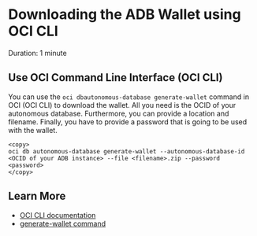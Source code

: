 <!--
    {
        "name":"Download ADB Wallet using OCI CLI",
        "description":"Downloading the ADB Wallet using OCI CLI"
    }
-->

# Downloading the ADB Wallet using OCI CLI

Duration: 1 minute

## Use OCI Command Line Interface (OCI CLI)

You can use the  `oci dbautonomous-database generate-wallet` command in OCI (OCI CLI) to download the wallet. 
All you need is the OCID of your autonomous database. 
Furthermore, you can provide a location and filename. Finally, you have to provide a password that is going to be used with the wallet. 

```
<copy>
oci db autonomous-database generate-wallet --autonomous-database-id <OCID of your ADB instance> --file <filename>.zip --password <password>
</copy>
```


## Learn More

* [OCI CLI documentation](https://docs.oracle.com/en-us/iaas/Content/API/Concepts/cliconcepts.htm)
* [generate-wallet command](https://docs.oracle.com/en-us/iaas/tools/oci-cli/3.1.1/oci_cli_docs/cmdref/db/autonomous-database/generate-wallet.html)

